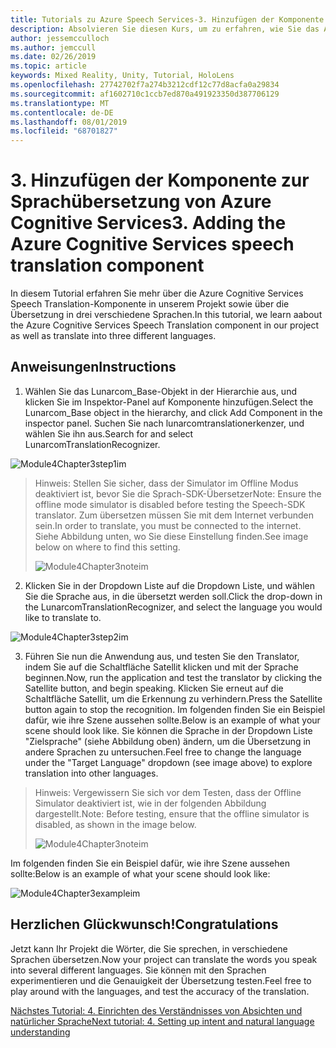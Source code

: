 ```yaml
---
title: Tutorials zu Azure Speech Services-3. Hinzufügen der Komponente zur Sprachübersetzung von Azure Cognitive Services
description: Absolvieren Sie diesen Kurs, um zu erfahren, wie Sie das Azure Speech SDK in einer Mixed Reality-Anwendung implementieren.
author: jessemcculloch
ms.author: jemccull
ms.date: 02/26/2019
ms.topic: article
keywords: Mixed Reality, Unity, Tutorial, HoloLens
ms.openlocfilehash: 27742702f7a274b3212cdf12c77d8acfa0a29834
ms.sourcegitcommit: af1602710c1ccb7ed870a491923350d387706129
ms.translationtype: MT
ms.contentlocale: de-DE
ms.lasthandoff: 08/01/2019
ms.locfileid: "68701827"
---
```

# <a name="3-adding-the-azure-cognitive-services-speech-translation-component"></a><span data-ttu-id="23315-105">3. Hinzufügen der Komponente zur Sprachübersetzung von Azure Cognitive Services</span><span class="sxs-lookup"><span data-stu-id="23315-105">3. Adding the Azure Cognitive Services speech translation component</span></span>

<span data-ttu-id="23315-106">In diesem Tutorial erfahren Sie mehr über die Azure Cognitive Services Speech Translation-Komponente in unserem Projekt sowie über die Übersetzung in drei verschiedene Sprachen.</span><span class="sxs-lookup"><span data-stu-id="23315-106">In this tutorial, we learn aabout the Azure Cognitive Services Speech Translation component in our project as well as translate into three different languages.</span></span> 

## <a name="instructions"></a><span data-ttu-id="23315-107">Anweisungen</span><span class="sxs-lookup"><span data-stu-id="23315-107">Instructions</span></span>

1. <span data-ttu-id="23315-108">Wählen Sie das Lunarcom_Base-Objekt in der Hierarchie aus, und klicken Sie im Inspektor-Panel auf Komponente hinzufügen.</span><span class="sxs-lookup"><span data-stu-id="23315-108">Select the Lunarcom_Base object in the hierarchy, and click Add Component in the inspector panel.</span></span> <span data-ttu-id="23315-109">Suchen Sie nach lunarcomtranslationerkenzer, und wählen Sie ihn aus.</span><span class="sxs-lookup"><span data-stu-id="23315-109">Search for and select LunarcomTranslationRecognizer.</span></span>

![Module4Chapter3step1im](images/module4chapter3step1im.PNG)

> <span data-ttu-id="23315-111">Hinweis: Stellen Sie sicher, dass der Simulator im Offline Modus deaktiviert ist, bevor Sie die Sprach-SDK-Übersetzer</span><span class="sxs-lookup"><span data-stu-id="23315-111">Note: Ensure the offline mode simulator is disabled before testing the Speech-SDK translator.</span></span> <span data-ttu-id="23315-112">Zum übersetzen müssen Sie mit dem Internet verbunden sein.</span><span class="sxs-lookup"><span data-stu-id="23315-112">In order to translate, you must be connected to the internet.</span></span> <span data-ttu-id="23315-113">Siehe Abbildung unten, wo Sie diese Einstellung finden.</span><span class="sxs-lookup"><span data-stu-id="23315-113">See image below on where to find this setting.</span></span> 
>
> ![Module4Chapter3noteim](images/module4chapter3noteim.PNG)

2. <span data-ttu-id="23315-115">Klicken Sie in der Dropdown Liste auf die Dropdown Liste, und wählen Sie die Sprache aus, in die übersetzt werden soll.</span><span class="sxs-lookup"><span data-stu-id="23315-115">Click the drop-down in the LunarcomTranslationRecognizer, and select the language you would like to translate to.</span></span>

![Module4Chapter3step2im](images/module4chapter3step2im.PNG)

3. <span data-ttu-id="23315-117">Führen Sie nun die Anwendung aus, und testen Sie den Translator, indem Sie auf die Schaltfläche Satellit klicken und mit der Sprache beginnen.</span><span class="sxs-lookup"><span data-stu-id="23315-117">Now, run the application and test the translator by clicking the Satellite button, and begin speaking.</span></span> <span data-ttu-id="23315-118">Klicken Sie erneut auf die Schaltfläche Satellit, um die Erkennung zu verhindern.</span><span class="sxs-lookup"><span data-stu-id="23315-118">Press the Satellite button again to stop the recognition.</span></span> <span data-ttu-id="23315-119">Im folgenden finden Sie ein Beispiel dafür, wie ihre Szene aussehen sollte.</span><span class="sxs-lookup"><span data-stu-id="23315-119">Below is an example of what your scene should look like.</span></span> <span data-ttu-id="23315-120">Sie können die Sprache in der Dropdown Liste "Zielsprache" (siehe Abbildung oben) ändern, um die Übersetzung in andere Sprachen zu untersuchen.</span><span class="sxs-lookup"><span data-stu-id="23315-120">Feel free to change the language under the "Target Language" dropdown (see image above) to explore translation into other languages.</span></span>

> <span data-ttu-id="23315-121">Hinweis: Vergewissern Sie sich vor dem Testen, dass der Offline Simulator deaktiviert ist, wie in der folgenden Abbildung dargestellt.</span><span class="sxs-lookup"><span data-stu-id="23315-121">Note: Before testing, ensure that the offline simulator is disabled, as shown in the image below.</span></span>
>
> ![Module4Chapter3noteim](images/module4chapter3noteim.PNG)

<span data-ttu-id="23315-123">Im folgenden finden Sie ein Beispiel dafür, wie ihre Szene aussehen sollte:</span><span class="sxs-lookup"><span data-stu-id="23315-123">Below is an example of what your scene should look like:</span></span>

![Module4Chapter3exampleim](images/module4chapter3exampleim.PNG)

## <a name="congratulations"></a><span data-ttu-id="23315-125">Herzlichen Glückwunsch!</span><span class="sxs-lookup"><span data-stu-id="23315-125">Congratulations</span></span>

<span data-ttu-id="23315-126">Jetzt kann Ihr Projekt die Wörter, die Sie sprechen, in verschiedene Sprachen übersetzen.</span><span class="sxs-lookup"><span data-stu-id="23315-126">Now  your project can translate the words you speak into several different languages.</span></span> <span data-ttu-id="23315-127">Sie können mit den Sprachen experimentieren und die Genauigkeit der Übersetzung testen.</span><span class="sxs-lookup"><span data-stu-id="23315-127">Feel free to play around with the languages, and test the accuracy of the translation.</span></span> 

[<span data-ttu-id="23315-128">Nächstes Tutorial: 4.  Einrichten des Verständnisses von Absichten und natürlicher Sprache</span><span class="sxs-lookup"><span data-stu-id="23315-128">Next tutorial: 4.  Setting up intent and natural language understanding</span></span>](mrlearning-speechSDK-ch4.md)

